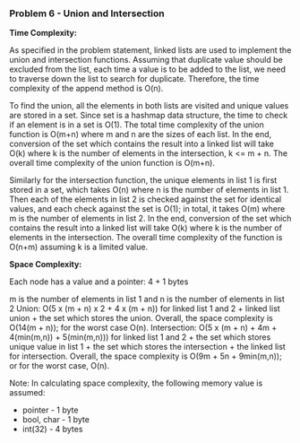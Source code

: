 ### Problem 6 - Union and Intersection

**Time Complexity:**

As specified in the problem statement, linked lists are used to implement the union and intersection functions. Assuming that duplicate value should be excluded from the list, each time a value is to be added to the list, we need to traverse down the list to search for duplicate. Therefore, the time complexity of the append method is O(n).

To find the union, all the elements in both lists are visited and unique values are stored in a set. Since set is a hashmap data structure, the time to check if an element is in a set is O(1). The total time complexity of the union function is O(m+n) where m and n are the sizes of each list. In the end, conversion of the set which contains the result into a linked list will take O(k) where k is the number of elements in the intersection, k <= m + n. The overall time complexity of the union function is O(m+n).

Similarly for the intersection function, the unique elements in list 1 is first stored in a set, which takes O(n) where n is the number of elements in list 1. Then each of the elements in list 2 is checked against the set for identical values, and each check against the set is O(1); in total, it takes O(m) where m is the number of elements in list 2. In the end, conversion of the set which contains the result into a linked list will take O(k) where k is the number of elements in the intersection. The overall time complexity of the function is O(n+m) assuming k is a limited value.

**Space Complexity:**

Each node has a value and a pointer: 4 + 1 bytes

m is the number of elements in list 1 and n is the number of elements in list 2
Union: O(5 x (m + n) x 2 + 4 x (m + n)) for linked list 1 and 2 + linked list union + the set which stores the union. Overall, the space complexity is O(14(m + n)); for the worst case O(n).
Intersection: O(5 x (m + n) + 4m + 4(min(m,n)) + 5(min(m,n))) for linked list 1 and 2 + the set which stores unique value in list 1 + the set which stores the intersection + the linked list for intersection. Overall, the space complexity is O(9m + 5n + 9min(m,n)); or for the worst case, O(n).

Note: In calculating space complexity, the following memory value is assumed:
  * pointer - 1 byte
  * bool, char - 1 byte  
  * int(32) - 4 bytes
